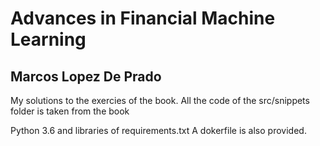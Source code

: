 # Advances in Financial Machine Learning 
## Marcos Lopez De Prado

My solutions to the exercies of the book.
All the code of the src/snippets folder is taken from the book

Python 3.6 and libraries of requirements.txt
A dokerfile is also provided.